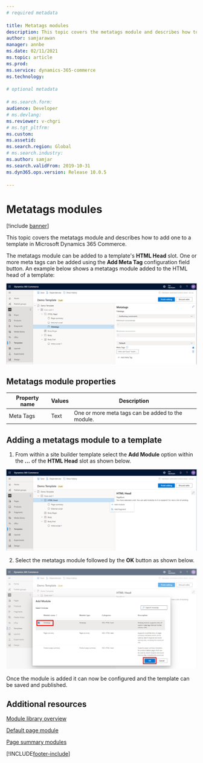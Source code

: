 ```yaml
---
# required metadata

title: Metatags modules
description: This topic covers the metatags module and describes how to add one to a template in Microsoft Dynamics 365 Commerce.
author: samjarawan
manager: annbe
ms.date: 02/11/2021
ms.topic: article
ms.prod: 
ms.service: dynamics-365-commerce
ms.technology: 

# optional metadata

# ms.search.form: 
audience: Developer
# ms.devlang: 
ms.reviewer: v-chgri
# ms.tgt_pltfrm: 
ms.custom: 
ms.assetid: 
ms.search.region: Global
# ms.search.industry: 
ms.author: samjar
ms.search.validFrom: 2019-10-31
ms.dyn365.ops.version: Release 10.0.5

---
```


# Metatags modules

[!include [banner](includes/banner.md)]

This topic covers the metatags module and describes how to add one to a template in Microsoft Dynamics 365 Commerce.

The metatags module can be added to a template's **HTML Head** slot.  One or more meta tags can be added using the **Add Meta Tag** configuration field button.  An example below shows a metatags module added to the HTML head of a template:

![Metatags modules](media/metatags-module-1.png)

## Metatags module properties

| Property name     | Values | Description |
|-------------------|--------|-------------|
| Meta Tags | Text | One or more meta tags can be added to the module. |


## Adding a metatags module to a template

1. From within a site builder template select the **Add Module** option within the **...** of the **HTML Head** slot as shown below.

![Add new module](media/metatags-module-2.png)

2. Select the metatags module followed by the **OK** button as shown below. 

![Add script module](media/metatags-module-3.png)

Once the module is added it can now be configured and the template can be saved and published.


## Additional resources

[Module library overview](starter-kit-overview.md)

[Default page module](core-default-page-module.md)

[Page summary modules](core-page-summary-modules.md)


[!INCLUDE[footer-include](../includes/footer-banner.md)]
